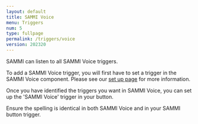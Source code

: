 ```yaml
---
layout: default
title: SAMMI Voice
menu: Triggers
num: 5
type: fullpage
permalink: /triggers/voice
version: 202320
---
```

SAMMI can listen to all SAMMI Voice triggers. 

To add a SAMMI Voice trigger, you will first have to set a trigger in the SAMMI Voice component. Please see our [set up page](https://sammi.solutions/docs/voice#addatriggertosammivoiceandasammicorebutton) for more information. 

Once you have identified the triggers you want in SAMMI Voice, you can set up the 'SAMMI Voice' trigger in your button. 

Ensure the spelling is identical in both SAMMI Voice and in your SAMMI button trigger.
